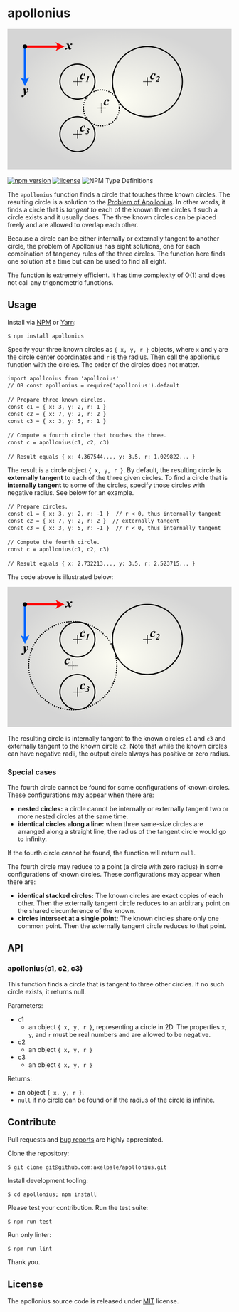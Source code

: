 # apollonius

![Figure: Tangent Circles](doc/example.png "Find a circle that is tangent to three others.")

[![npm version](https://img.shields.io/npm/v/apollonius?color=green)](https://www.npmjs.com/package/apollonius)
[![license](https://img.shields.io/npm/l/apollonius)](#license)
![NPM Type Definitions](https://img.shields.io/npm/types/apollonius?color=green)


The `apollonius` function finds a circle that touches three known circles. The resulting circle is a solution to the [Problem of Apollonius](https://en.wikipedia.org/wiki/Problem_of_Apollonius). In other words, it finds a circle that is *tangent to* each of the known three circles if such a circle exists and it usually does. The three known circles can be placed freely and are allowed to overlap each other.

Because a circle can be either internally or externally tangent to another circle, the problem of Apollonius has eight solutions, one for each combination of tangency rules of the three circles. The function here finds one solution at a time but can be used to find all eight.

The function is extremely efficient. It has time complexity of O(1) and does not call any trigonometric functions.


## Usage

Install via [NPM](https://www.npmjs.com/package/apollonius) or [Yarn](https://yarnpkg.com/package?name=apollonius):

```
$ npm install apollonius
```

Specify your three known circles as `{ x, y, r }` objects, where `x` and `y` are the circle center coordinates and `r` is the radius. Then call the apollonius function with the circles. The order of the circles does not matter.

```
import apollonius from 'apollonius'
// OR const apollonius = require('apollonius').default

// Prepare three known circles.
const c1 = { x: 3, y: 2, r: 1 }
const c2 = { x: 7, y: 2, r: 2 }
const c3 = { x: 3, y: 5, r: 1 }

// Compute a fourth circle that touches the three.
const c = apollonius(c1, c2, c3)

// Result equals { x: 4.367544..., y: 3.5, r: 1.029822... }
```

The result is a circle object `{ x, y, r }`. By default, the resulting circle is **externally tangent** to each of the three given circles. To find a circle that is **internally tangent** to some of the circles, specify those circles with negative radius. See below for an example.

```
// Prepare circles.
const c1 = { x: 3, y: 2, r: -1 }  // r < 0, thus internally tangent
const c2 = { x: 7, y: 2, r: 2 }  // externally tangent
const c3 = { x: 3, y: 5, r: -1 }  // r < 0, thus internally tangent

// Compute the fourth circle.
const c = apollonius(c1, c2, c3)

// Result equals { x: 2.732213..., y: 3.5, r: 2.523715... }
```

The code above is illustrated below:

![Figure: Internally Tangent Circles](doc/example_internal.png "The result circle must be internally tangent to the circles 1 and 3 and externally tangent to the circle 2.")

The resulting circle is internally tangent to the known circles `c1` and `c3` and externally tangent to the known circle `c2`. Note that while the known circles can have negative radii, the output circle always has positive or zero radius.


### Special cases

The fourth circle cannot be found for some configurations of known circles. These configurations may appear when there are:

- **nested circles:** a circle cannot be internally or externally tangent two or more nested circles at the same time.
- **identical circles along a line:** when three same-size circles are arranged along a straight line, the radius of the tangent circle would go to infinity.

If the fourth circle cannot be found, the function will return `null`.

The fourth circle may reduce to a point (a circle with zero radius) in some configurations of known circles. These configurations may appear when there are:

- **identical stacked circles:** The known circles are exact copies of each other. Then the externally tangent circle reduces to an arbitrary point on the shared circumference of the known.
- **circles intersect at a single point:** The known circles share only one common point. Then the externally tangent circle reduces to that point.


## API

### apollonius(c1, c2, c3)

This function finds a circle that is tangent to three other circles. If no such circle exists, it returns null.

Parameters:
- c1
  - an object `{ x, y, r }`, representing a circle in 2D. The properties `x`, `y`, and `r` must be real numbers and are allowed to be negative.
- c2
  - an object `{ x, y, r }`
- c3
  - an object `{ x, y, r }`

Returns:
- an object `{ x, y, r }`.
- `null` if no circle can be found or if the radius of the circle is infinite.


## Contribute

Pull requests and [bug reports](https://github.com/axelpale/apollonius/issues) are highly appreciated.

Clone the repository:

    $ git clone git@github.com:axelpale/apollonius.git

Install development tooling:

    $ cd apollonius; npm install

Please test your contribution. Run the test suite:

    $ npm run test

Run only linter:

    $ npm run lint

Thank you.


## License

The apollonius source code is released under [MIT](LICENSE) license.
